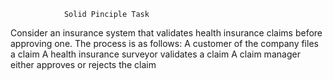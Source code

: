				Solid Pinciple Task
Consider an insurance system that validates health insurance claims before approving one. The
process is as follows:
A customer of the company files a claim
A health insurance surveyor validates a claim
A claim manager either approves or rejects the claim
